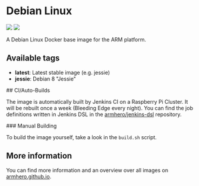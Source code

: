 # Debian Linux

[![](https://images.microbadger.com/badges/image/armhero/debian.svg)](https://microbadger.com/images/armhero/debian "Get your own image badge on microbadger.com") [![](https://images.microbadger.com/badges/version/armhero/debian.svg)](https://microbadger.com/images/armhero/debian "Get your own version badge on microbadger.com")

A Debian Linux Docker base image for the ARM platform.

## Available tags

* **latest**: Latest stable image (e.g. jessie)
* **jessie**: Debian 8 "Jessie"

## CI/Auto-Builds

The image is automatically built by Jenkins CI on a Raspberry Pi Cluster. It will be rebuilt once a week (Bleeding Edge every night).
You can find the job definitions written in Jenkins DSL in the [armhero/jenkins-dsl](https://github.com/armhero/jenkins-dsl) repository.

### Manual Building

To build the image yourself, take a look in the `build.sh` script.

## More information

You can find more information and an overview over all images on [armhero.github.io](https://armhero.github.io).
